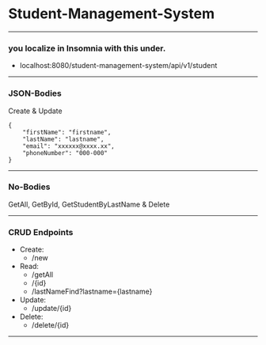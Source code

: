 # Student-Management-System
___
### you localize in Insomnia with this under.
- localhost:8080/student-management-system/api/v1/student
___

### JSON-Bodies
Create & Update
```
{
	"firstName": "firstname",
	"lastName": "lastname",
	"email": "xxxxxx@xxxx.xx",
	"phoneNumber": "000-000"
}
```
___
### No-Bodies
GetAll, GetById, GetStudentByLastName & Delete
___
### CRUD Endpoints
- Create:
    - /new
- Read:
    - /getAll
    - /{id}
    - /lastNameFind?lastname={lastname}
- Update:
    - /update/{id}
- Delete:
    - /delete/{id}
___